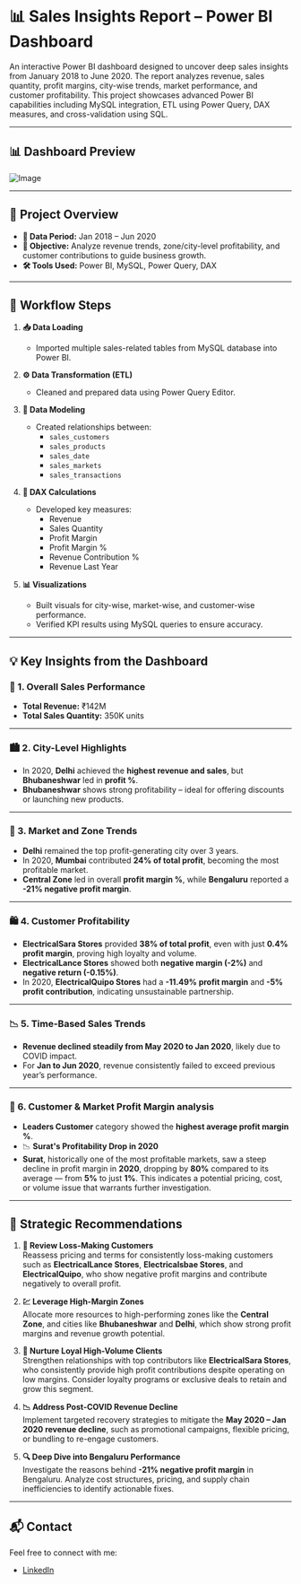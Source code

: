 # 📊 Sales Insights Report – Power BI Dashboard

An interactive Power BI dashboard designed to uncover deep sales insights from January 2018 to June 2020. The report analyzes revenue, sales quantity, profit margins, city-wise trends, market performance, and customer profitability. This project showcases advanced Power BI capabilities including MySQL integration, ETL using Power Query, DAX measures, and cross-validation using SQL.

---
## 📊 Dashboard Preview
![Image](https://github.com/user-attachments/assets/303fb131-38a4-4c12-8737-cdcf7c4051c8)

---

## 🧾 Project Overview

- **📅 Data Period:** Jan 2018 – Jun 2020  
- **📌 Objective:** Analyze revenue trends, zone/city-level profitability, and customer contributions to guide business growth.  
- **🛠 Tools Used:** Power BI, MySQL, Power Query, DAX

---

## 🔁 Workflow Steps

1. **📥 Data Loading**
   - Imported multiple sales-related tables from MySQL database into Power BI.

2. **⚙️ Data Transformation (ETL)**
   - Cleaned and prepared data using Power Query Editor.

3. **🔗 Data Modeling**
   - Created relationships between:
     - `sales_customers`
     - `sales_products`
     - `sales_date`
     - `sales_markets`
     - `sales_transactions`

4. **🧮 DAX Calculations**
   - Developed key measures:
     - Revenue
     - Sales Quantity
     - Profit Margin
     - Profit Margin %
     - Revenue Contribution %
     - Revenue Last Year

5. **📊 Visualizations**
   - Built visuals for city-wise, market-wise, and customer-wise performance.
   - Verified KPI results using MySQL queries to ensure accuracy.

---

## 💡 Key Insights from the Dashboard

### 📌 1. Overall Sales Performance
- **Total Revenue:** ₹142M  
- **Total Sales Quantity:** 350K units

---

### 🏙️ 2. City-Level Highlights
- In 2020, **Delhi** achieved the **highest revenue and sales**, but **Bhubaneshwar** led in **profit %**.
- **Bhubaneshwar** shows strong profitability – ideal for offering discounts or launching new products.

---

### 🌆 3. Market and Zone Trends
- **Delhi** remained the top profit-generating city over 3 years.
- In 2020, **Mumbai** contributed **24% of total profit**, becoming the most profitable market.
- **Central Zone** led in overall **profit margin %**, while **Bengaluru** reported a **-21% negative profit margin**.

---

### 🛍️ 4. Customer Profitability
- **ElectricalSara Stores** provided **38% of total profit**, even with just **0.4% profit margin**, proving high loyalty and volume.
- **ElectricalLance Stores** showed both **negative margin (-2%)** and **negative return (-0.15%)**.
- In 2020, **ElectricalQuipo Stores** had a **-11.49% profit margin** and **-5% profit contribution**, indicating unsustainable partnership.

---

### 📉 5. Time-Based Sales Trends
- **Revenue declined steadily from May 2020 to Jan 2020**, likely due to COVID impact.
- For **Jan to Jun 2020**, revenue consistently failed to exceed previous year’s performance.

---

### 🧠 6. Customer & Market Profit Margin analysis
- **Leaders Customer** category showed the **highest average profit margin %**.
- 📉 **Surat's Profitability Drop in 2020**
- **Surat**, historically one of the most profitable markets, saw a steep decline in profit margin in **2020**, dropping by **80%** compared to its average — from **5%** to just **1%**. This indicates a potential pricing, cost, or volume issue that warrants further investigation.

---

## 📌 Strategic Recommendations

1. **🛑 Review Loss-Making Customers**  
   Reassess pricing and terms for consistently loss-making customers such as **ElectricalLance Stores**, **Electricalsbae Stores**, and **ElectricalQuipo**, who show negative profit margins and contribute negatively to overall profit.

2. **💹 Leverage High-Margin Zones**  
   Allocate more resources to high-performing zones like the **Central Zone**, and cities like **Bhubaneshwar** and **Delhi**, which show strong profit margins and revenue growth potential.

3. **🤝 Nurture Loyal High-Volume Clients**  
   Strengthen relationships with top contributors like **ElectricalSara Stores**, who consistently provide high profit contributions despite operating on low margins. Consider loyalty programs or exclusive deals to retain and grow this segment.

4. **📉 Address Post-COVID Revenue Decline**  
   Implement targeted recovery strategies to mitigate the **May 2020 – Jan 2020 revenue decline**, such as promotional campaigns, flexible pricing, or bundling to re-engage customers.

5. **🔍 Deep Dive into Bengaluru Performance**  
   Investigate the reasons behind **-21% negative profit margin** in Bengaluru. Analyze cost structures, pricing, and supply chain inefficiencies to identify actionable fixes.

---

## 📬 Contact
Feel free to connect with me:
- [LinkedIn](https://linkedin.com/in/nagashree-hegde)
